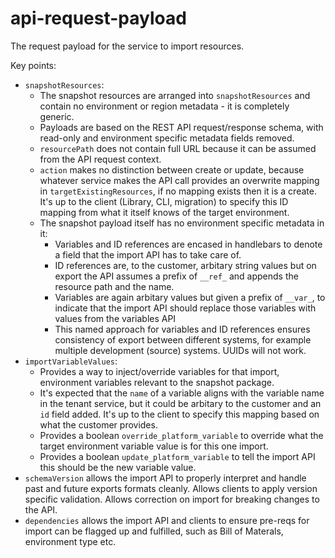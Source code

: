 # api-request-payload

The request payload for the service to import resources.

Key points:

- `snapshotResources`:
    - The snapshot resources are arranged into `snapshotResources` and contain no environment or region metadata - it is completely generic.
    - Payloads are based on the REST API request/response schema, with read-only and environment specific metadata fields removed.
    - `resourcePath` does not contain full URL because it can be assumed from the API request context.
    - `action` makes no distinction between create or update, because whatever service makes the API call provides an overwrite mapping in `targetExistingResources`, if no mapping exists then it is a create.  It's up to the client (Library, CLI, migration) to specify this ID mapping from what it itself knows of the target environment.
    - The snapshot payload itself has no environment specific metadata in it:
        - Variables and ID references are encased in handlebars to denote a field that the import API has to take care of.
        - ID references are, to the customer, arbitary string values but on export the API assumes a prefix of `__ref_` and appends the resource path and the name.
        - Variables are again arbitary values but given a prefix of `__var_`, to indicate that the import API should replace those variables with values from the variables API
        - This named approach for variables and ID references ensures consistency of export between different systems, for example multiple development (source) systems.  UUIDs will not work.
- `importVariableValues`:
    - Provides a way to inject/override variables for that import, environment variables relevant to the snapshot package.
    - It's expected that the `name` of a variable aligns with the variable name in the tenant service, but it could be arbitary to the customer and an `id` field added.  It's up to the client to specify this mapping based on what the customer provides.
    - Provides a boolean `override_platform_variable` to override what the target environment variable value is for this one import.
    - Provides a boolean `update_platform_variable` to tell the import API this should be the new variable value.
- `schemaVersion` allows the import API to properly interpret and handle past and future exports formats cleanly.  Allows clients to apply version specific validation.  Allows correction on import for breaking changes to the API.
- `dependencies` allows the import API and clients to ensure pre-reqs for import can be flagged up and fulfilled, such as Bill of Materals, environment type etc.